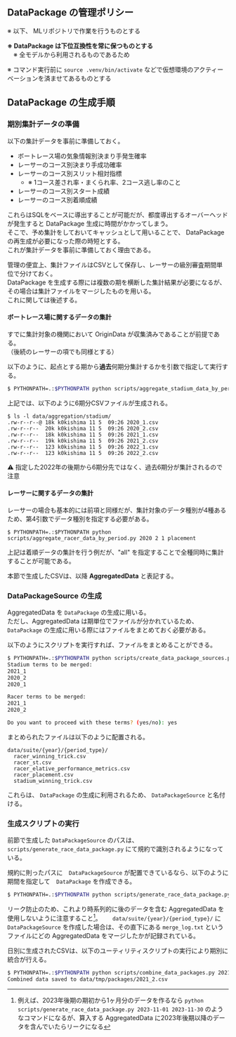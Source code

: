 ## DataPackage の管理ポリシー

※ 以下、 MLリポジトリで作業を行うものとする

**※ DataPackage は下位互換性を常に保つものとする**  
　※ 全モデルから利用されるものであるため

※ コマンド実行前に `source .venv/bin/activate` などで仮想環境のアクティーベーションを済ませてあるものとする

## DataPackage の生成手順

### 期別集計データの準備

以下の集計データを事前に準備しておく。

- ボートレース場の気象情報別決まり手発生確率
- レーサーのコース別決まり手成功確率
- レーサーのコース別スリット相対指標
  - ※ 1コース差され率・まくられ率、2コース逃し率のこと
- レーサーのコース別スタート成績
- レーサーのコース別着順成績

これらはSQLをベースに導出することが可能だが、都度導出するオーバーヘッドが発生すると DataPackage 生成に時間がかかってしまう。  
そこで、予め集計をしておいてキャッシュとして用いることで、 DataPackage の再生成が必要になった際の時短とする。  
これが集計データを事前に準備しておく理由である。

管理の便宜上、集計ファイルはCSVとして保存し、レーサーの級別審査期間単位で分けておく。  
DataPackage を生成する際には複数の期を横断した集計結果が必要になるが、その場合は集計ファイルをマージしたものを用いる。  
これに関しては後述する。

#### ボートレース場に関するデータの集計

すでに集計対象の機関において OriginData が収集済みであることが前提である。  
（後続のレーサーの項でも同様とする）

以下のように、起点とする期から**過去**何期分集計するかを引数で指定して実行する。

```bash
$ PYTHONPATH=.:$PYTHONPATH python scripts/aggregate_stadium_data_by_period.py 2022 2 6
```

上記では、以下のように6期分CSVファイルが生成される。

```
$ ls -l data/aggregation/stadium/
.rw-r--r--@ 18k k0kishima 11 5  09:26 2020_1.csv
.rw-r--r--  20k k0kishima 11 5  09:26 2020_2.csv
.rw-r--r--  18k k0kishima 11 5  09:26 2021_1.csv
.rw-r--r--  19k k0kishima 11 5  09:26 2021_2.csv
.rw-r--r--  123 k0kishima 11 5  09:26 2022_1.csv
.rw-r--r--  123 k0kishima 11 5  09:26 2022_2.csv
```

⚠️ 指定した2022年の後期から6期分先ではなく、過去6期分が集計されるので注意

#### レーサーに関するデータの集計

レーサーの場合も基本的には前項と同様だが、集計対象のデータ種別が4種あるため、第4引数でデータ種別を指定する必要がある。

```
$ PYTHONPATH=.:$PYTHONPATH python scripts/aggregate_racer_data_by_period.py 2020 2 1 placement
```

上記は着順データの集計を行う例だが、"all" を指定することで全種同時に集計することが可能である。

本節で生成したCSVは、以降 **AggregatedData** と表記する。

### DataPackageSource の生成

AggregatedData を `DataPackage` の生成に用いる。  
ただし、AggregatedData は期単位でファイルが分かれているため、 `DataPackage` の生成に用いる際にはファイルをまとめておく必要がある。

以下のようにスクリプトを実行すれば、ファイルをまとめることができる。

```bash
$ PYTHONPATH=.:$PYTHONPATH python scripts/create_data_package_sources.py --year 2021 --period_type 2 --terms_count_stadium 3 --terms_count_racer 2
Stadium terms to be merged:
2021_1
2020_2
2020_1

Racer terms to be merged:
2021_1
2020_2

Do you want to proceed with these terms? (yes/no): yes
```

まとめられたファイルは以下のように配置される。

```
data/suite/{year}/{period_type}/
  racer_winning_trick.csv
  racer_st.csv
  racer_elative_performance_metrics.csv
  racer_placement.csv
  stadium_winning_trick.csv
```

これらは、 `DataPackage` の生成に利用されるため、 `DataPackageSource` と名付ける。

### 生成スクリプトの実行

前節で生成した `DataPackageSource` のパスは、 `scripts/generate_race_data_package.py` にて規約で識別されるようになっている。

規約に則ったパスに　`DataPackageSource` が配置できているなら、以下のように期間を指定して　`DataPackage` を作成できる。

```bash
$ PYTHONPATH=.:$PYTHONPATH python scripts/generate_race_data_package.py 2021-11-01 2021-11-30
```

リーク防止のため、これより時系列的に後のデータを含む AggregatedData を使用しないように注意すること[^1]。　　
`data/suite/{year}/{period_type}/` に `DataPackageSource` を作成した場合は、その直下にある `merge_log.txt` というファイルにどの AggregatedData をマージしたかが記録されている。

日別に生成されたCSVは、以下のユーティリティスクリプトの実行により期別に統合が行える。

```bash
$ PYTHONPATH=.:$PYTHONPATH python scripts/combine_data_packages.py 2021 2                    
Combined data saved to data/tmp/packages/2021_2.csv
```

[^1]: 例えば、2023年後期の期初から1ヶ月分のデータを作るなら `python scripts/generate_race_data_package.py 2023-11-01 2023-11-30` のようなコマンドになるが、算入する AggregatedData に2023年後期以降のデータを含んでいたらリークになる
